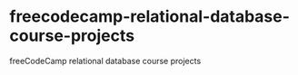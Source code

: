 # freecodecamp-relational-database-course-projects
freeCodeCamp relational database course projects
